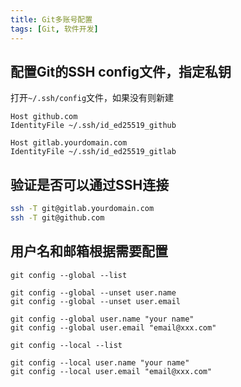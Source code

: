 ```yaml
---
title: Git多账号配置
tags: [Git, 软件开发]
---
```


## 配置Git的SSH config文件，指定私钥

打开`~/.ssh/config`文件，如果没有则新建

```
Host github.com
IdentityFile ~/.ssh/id_ed25519_github

Host gitlab.yourdomain.com
IdentityFile ~/.ssh/id_ed25519_gitlab
```

## 验证是否可以通过SSH连接

```bash
ssh -T git@gitlab.yourdomain.com
ssh -T git@github.com
```

## 用户名和邮箱根据需要配置

```
git config --global --list

git config --global --unset user.name
git config --global --unset user.email

git config --global user.name "your name"
git config --global user.email "email@xxx.com"

git config --local --list

git config --local user.name "your name"
git config --local user.email "email@xxx.com"
```

